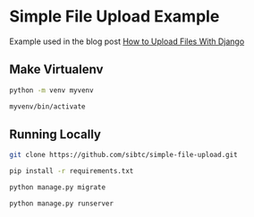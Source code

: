 # Simple File Upload Example

Example used in the blog post [How to Upload Files With Django](https://simpleisbetterthancomplex.com/tutorial/2016/08/01/how-to-upload-files-with-django.html)

## Make Virtualenv
```bash
python -m venv myvenv
```

```bash
myvenv/bin/activate
```

## Running Locally

```bash
git clone https://github.com/sibtc/simple-file-upload.git
```

```bash
pip install -r requirements.txt
```

```bash
python manage.py migrate
```

```bash
python manage.py runserver
```
